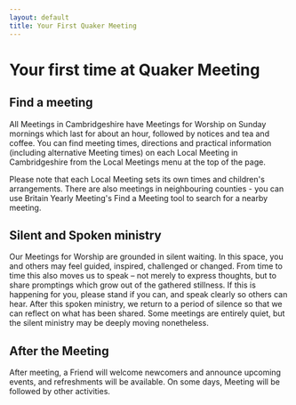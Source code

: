 ```yaml
---
layout: default
title: Your First Quaker Meeting
---
```


# Your first time at Quaker Meeting

## Find a meeting

All Meetings in Cambridgeshire have Meetings for Worship on Sunday mornings which last for about an hour, followed by notices and tea and coffee. You can find meeting times, directions and practical information (including alternative Meeting times) on each Local Meeting in Cambridgeshire from the Local Meetings menu at the top of the page.

Please note that each Local Meeting sets its own times and children's arrangements. There are also meetings in neighbouring counties - you can use Britain Yearly Meeting's Find a Meeting tool to search for a nearby meeting.

## Silent and Spoken ministry

Our Meetings for Worship are grounded in silent waiting. In this space, you and others may feel guided, inspired, challenged or changed. From time to time this also moves us to speak – not merely to express thoughts, but to share promptings which grow out of the gathered stillness. If this is happening for you, please stand if you can, and speak clearly so others can hear. After this spoken ministry, we return to a period of silence so that we can reflect on what has been shared. Some meetings are entirely quiet, but the silent ministry may be deeply moving nonetheless.

## After the Meeting

After meeting, a Friend will welcome newcomers and announce upcoming events, and refreshments will be available. On some days, Meeting will be followed by other activities.
